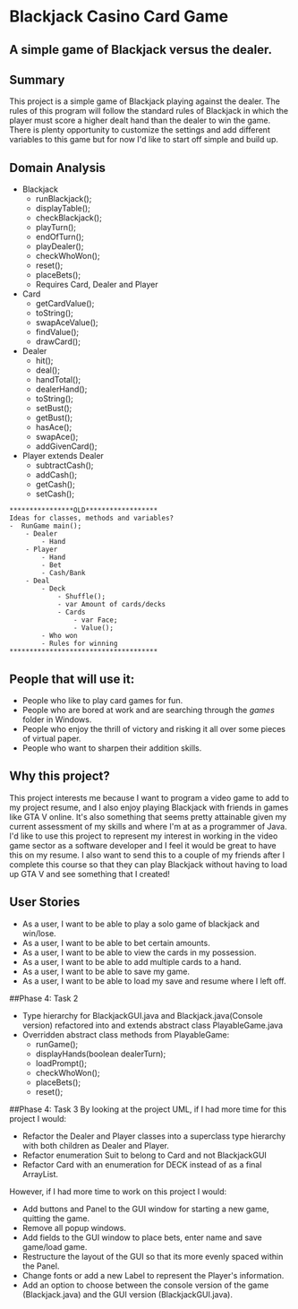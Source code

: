 # Blackjack Casino Card Game

## A simple game of Blackjack versus the dealer.

## Summary
This project is a simple game of Blackjack playing against the dealer. The rules of this program will follow the 
standard rules of Blackjack in which the player must score a higher dealt hand than the dealer to win the game. 
There is plenty opportunity to customize the settings and add different variables to this game but for now I'd like to
start off simple and build up.

## Domain Analysis
- Blackjack
    - runBlackjack();
    - displayTable();
    - checkBlackjack();
    - playTurn();
    - endOfTurn();
    - playDealer();
    - checkWhoWon();
    - reset();
    - placeBets();
    - Requires Card, Dealer and Player
- Card
    - getCardValue();
    - toString();
    - swapAceValue();
    - findValue();
    - drawCard();
- Dealer
    - hit();
    - deal();
    - handTotal();
    - dealerHand();
    - toString();
    - setBust();
    - getBust();
    - hasAce();
    - swapAce();
    - addGivenCard();
- Player extends Dealer
    - subtractCash();
    - addCash();
    - getCash();
    - setCash();

~~~~~~~~~~~~~~~~~~~~~~~~~~~~~~~~~~~~~
****************OLD******************
Ideas for classes, methods and variables?
-  RunGame main();
    - Dealer
        - Hand
    - Player
        - Hand
        - Bet
        - Cash/Bank
    - Deal
        - Deck
            - Shuffle();
            - var Amount of cards/decks
            - Cards
                - var Face;
                - Value();
        - Who won
        - Rules for winning
*************************************
~~~~~~~~~~~~~~~~~~~~~~~~~~~~~~~~~~~~~~
 

## People that will use it:
- People who like to play card games for fun.
- People who are bored at work and are searching through the *games* folder in Windows.
- People who enjoy the thrill of victory and risking it all over some pieces of virtual paper.
- People who want to sharpen their addition skills.

## Why this project?
This project interests me because I want to program a video game to add to my project resume, and I 
also enjoy playing Blackjack with friends in games like GTA V online. It's also something that seems pretty attainable 
given my current assessment of my skills and where I'm at as a programmer of Java. I'd like to use this project to
represent my interest in working in the video game sector as a software developer and I feel it would be great to have 
this on my resume. I also want to send this to a couple of my friends after I complete this course so that they can play 
Blackjack without having to load up GTA V and see something that I created!

## User Stories
- As a user, I want to be able to play a solo game of blackjack and win/lose.
- As a user, I want to be able to bet certain amounts.
- As a user, I want to be able to view the cards in my possession.
- As a user, I want to be able to add multiple cards to a hand.
- As a user, I want to be able to save my game.
- As a user, I want to be able to load my save and resume where I left off.

##Phase 4: Task 2
- Type hierarchy for BlackjackGUI.java and Blackjack.java(Console version) refactored 
into and extends abstract class PlayableGame.java
- Overridden abstract class methods from PlayableGame:
    - runGame();
    - displayHands(boolean dealerTurn);
    - loadPrompt();
    - checkWhoWon();
    - placeBets();
    - reset();
    
##Phase 4: Task 3
By looking at the project UML, if I had more time for this project I would:
- Refactor the Dealer and Player classes into a superclass type hierarchy with both children as Dealer and Player.
- Refactor enumeration Suit to belong to Card and not BlackjackGUI
- Refactor Card with an enumeration for DECK instead of as a final ArrayList.

However, if I had more time to work on this project I would:
- Add buttons and Panel to the GUI window for starting a new game, quitting the game.
- Remove all popup windows.
- Add fields to the GUI window to place bets, enter name and save game/load game.
- Restructure the layout of the GUI so that its more evenly spaced within the Panel.
- Change fonts or add a new Label to represent the Player's information.
- Add an option to choose between the console version of the game (Blackjack.java)
 and the GUI version (BlackjackGUI.java). 




